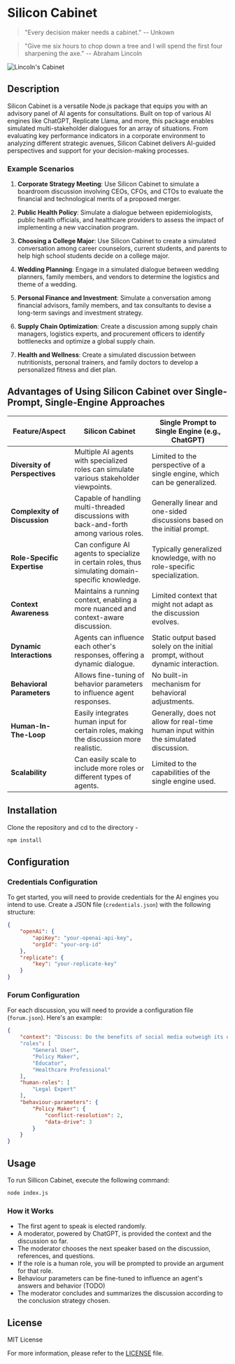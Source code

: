 # Silicon Cabinet

> "Every decision maker needs a cabinet." -- Unkown

> "Give me six hours to chop down a tree and I will spend the first four sharpening the axe."
-- Abraham Lincoln

![Lincoln's Cabinet](https://tile.loc.gov/storage-services/service/rbc/lprbscsm/scsm0440/001q.gif#h=400&w=800)

## Description

Silicon Cabinet is a versatile Node.js package that equips you with an advisory panel of AI agents for consultations. Built on top of various AI engines like ChatGPT, Replicate Llama, and more, this package enables simulated multi-stakeholder dialogues for an array of situations. From evaluating key performance indicators in a corporate environment to analyzing different strategic avenues, Silicon Cabinet delivers AI-guided perspectives and support for your decision-making processes.

### Example Scenarios

1. **Corporate Strategy Meeting**: Use Silicon Cabinet to simulate a boardroom discussion involving CEOs, CFOs, and CTOs to evaluate the financial and technological merits of a proposed merger.

2. **Public Health Policy**: Simulate a dialogue between epidemiologists, public health officials, and healthcare providers to assess the impact of implementing a new vaccination program.

3. **Choosing a College Major**: Use Silicon Cabinet to create a simulated conversation among career counselors, current students, and parents to help high school students decide on a college major.

4. **Wedding Planning**: Engage in a simulated dialogue between wedding planners, family members, and vendors to determine the logistics and theme of a wedding.

5. **Personal Finance and Investment**: Simulate a conversation among financial advisors, family members, and tax consultants to devise a long-term savings and investment strategy.

6. **Supply Chain Optimization**: Create a discussion among supply chain managers, logistics experts, and procurement officers to identify bottlenecks and optimize a global supply chain.

7. **Health and Wellness**: Create a simulated discussion between nutritionists, personal trainers, and family doctors to develop a personalized fitness and diet plan.


## Advantages of Using Silicon Cabinet over Single-Prompt, Single-Engine Approaches

| Feature/Aspect                     | Silicon Cabinet                                                | Single Prompt to Single Engine (e.g., ChatGPT)       |
| ---------------------------------- | -------------------------------------------------------------- | ---------------------------------------------------- |
| **Diversity of Perspectives**      | Multiple AI agents with specialized roles can simulate various stakeholder viewpoints. | Limited to the perspective of a single engine, which can be generalized. |
| **Complexity of Discussion**       | Capable of handling multi-threaded discussions with back-and-forth among various roles. | Generally linear and one-sided discussions based on the initial prompt.  |
| **Role-Specific Expertise**        | Can configure AI agents to specialize in certain roles, thus simulating domain-specific knowledge. | Typically generalized knowledge, with no role-specific specialization.    |
| **Context Awareness**              | Maintains a running context, enabling a more nuanced and context-aware discussion. | Limited context that might not adapt as the discussion evolves.           |
| **Dynamic Interactions**           | Agents can influence each other's responses, offering a dynamic dialogue. | Static output based solely on the initial prompt, without dynamic interaction. |
| **Behavioral Parameters**          | Allows fine-tuning of behavior parameters to influence agent responses. | No built-in mechanism for behavioral adjustments.                           |
| **Human-In-The-Loop**              | Easily integrates human input for certain roles, making the discussion more realistic. | Generally, does not allow for real-time human input within the simulated discussion. |
| **Scalability**                    | Can easily scale to include more roles or different types of agents. | Limited to the capabilities of the single engine used.                       |


## Installation
Clone the repository and cd to the directory - 
```bash
npm install
```
## Configuration

### Credentials Configuration

To get started, you will need to provide credentials for the AI engines you intend to use. Create a JSON file (`credentials.json`) with the following structure:

```json
{
    "openAi": {
        "apiKey": "your-openai-api-key",
        "orgId": "your-org-id"
    },
    "replicate": {
        "key": "your-replicate-key"
    }
}
```

### Forum Configuration

For each discussion, you will need to provide a configuration file (`forum.json`). Here's an example:

```json
{
    "context": "Discuss: Do the benefits of social media outweigh its drawbacks?"
    "roles": [
        "General User",
        "Policy Maker",
        "Educator",
        "Healthcare Professional"
    ],
    "human-roles": [
        "Legal Expert"
    ],
    "behaviour-parameters": {
        "Policy Maker": {
            "conflict-resolution": 2,
            "data-drive": 3
        }
    }
}
```

## Usage

To run Sillicon Cabinet, execute the following command:

```bash
node index.js
```

### How it Works

- The first agent to speak is elected randomly.
- A moderator, powered by ChatGPT, is provided the context and the discussion so far.
- The moderator chooses the next speaker based on the discussion, references, and questions.
- If the role is a human role, you will be prompted to provide an argument for that role.
- Behaviour parameters can be fine-tuned to influence an agent's answers and behavior (TODO)
- The moderator concludes and summarizes the discussion according to the conclusion strategy chosen. 

## License
MIT License

For more information, please refer to the [LICENSE](./LICENSE) file.

